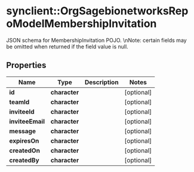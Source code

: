 # synclient::OrgSagebionetworksRepoModelMembershipInvitation

JSON schema for MembershipInvitation POJO. \\nNote: certain fields may be omitted when returned if the field value is null.

## Properties
Name | Type | Description | Notes
------------ | ------------- | ------------- | -------------
**id** | **character** |  | [optional] 
**teamId** | **character** |  | [optional] 
**inviteeId** | **character** |  | [optional] 
**inviteeEmail** | **character** |  | [optional] 
**message** | **character** |  | [optional] 
**expiresOn** | **character** |  | [optional] 
**createdOn** | **character** |  | [optional] 
**createdBy** | **character** |  | [optional] 


